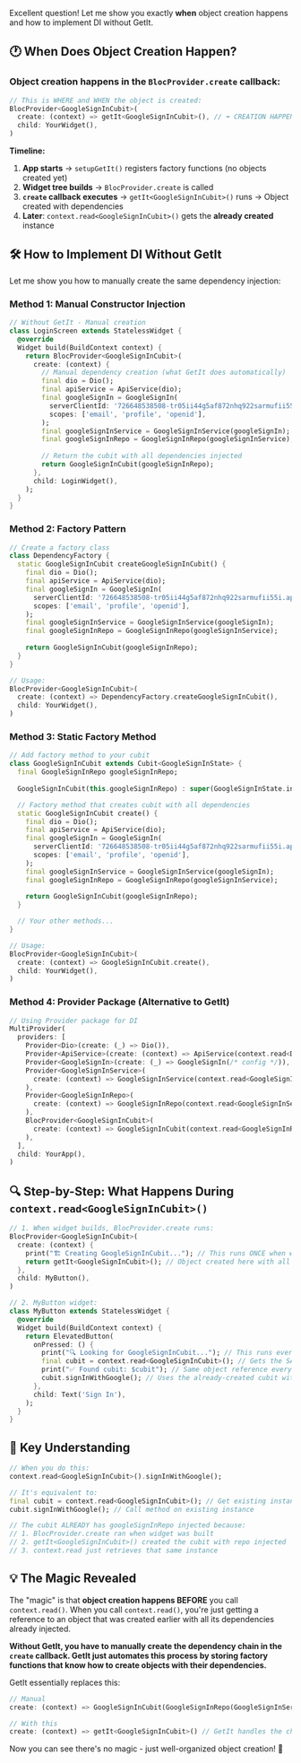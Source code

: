 Excellent question! Let me show you exactly **when** object creation happens and how to implement DI without GetIt.

## 🕐 **When Does Object Creation Happen?**

### **Object creation happens in the `BlocProvider.create` callback:**

````dart
// This is WHERE and WHEN the object is created:
BlocProvider<GoogleSignInCubit>(
  create: (context) => getIt<GoogleSignInCubit>(), // ⬅️ CREATION HAPPENS HERE!
  child: YourWidget(),
)
````

**Timeline:**
1. **App starts** → `setupGetIt()` registers factory functions (no objects created yet)
2. **Widget tree builds** → `BlocProvider.create` is called
3. **`create` callback executes** → `getIt<GoogleSignInCubit>()` runs → Object created with dependencies
4. **Later**: `context.read<GoogleSignInCubit>()` gets the **already created** instance

## 🛠️ **How to Implement DI Without GetIt**

Let me show you how to manually create the same dependency injection:

### **Method 1: Manual Constructor Injection**

````dart
// Without GetIt - Manual creation
class LoginScreen extends StatelessWidget {
  @override
  Widget build(BuildContext context) {
    return BlocProvider<GoogleSignInCubit>(
      create: (context) {
        // Manual dependency creation (what GetIt does automatically)
        final dio = Dio();
        final apiService = ApiService(dio);
        final googleSignIn = GoogleSignIn(
          serverClientId: '726648538508-tr05ii44g5af872nhq922sarmufii55i.apps.googleusercontent.com',
          scopes: ['email', 'profile', 'openid'],
        );
        final googleSignInService = GoogleSignInService(googleSignIn);
        final googleSignInRepo = GoogleSignInRepo(googleSignInService);
        
        // Return the cubit with all dependencies injected
        return GoogleSignInCubit(googleSignInRepo);
      },
      child: LoginWidget(),
    );
  }
}
````

### **Method 2: Factory Pattern**

````dart
// Create a factory class
class DependencyFactory {
  static GoogleSignInCubit createGoogleSignInCubit() {
    final dio = Dio();
    final apiService = ApiService(dio);
    final googleSignIn = GoogleSignIn(
      serverClientId: '726648538508-tr05ii44g5af872nhq922sarmufii55i.apps.googleusercontent.com',
      scopes: ['email', 'profile', 'openid'],
    );
    final googleSignInService = GoogleSignInService(googleSignIn);
    final googleSignInRepo = GoogleSignInRepo(googleSignInService);
    
    return GoogleSignInCubit(googleSignInRepo);
  }
}

// Usage:
BlocProvider<GoogleSignInCubit>(
  create: (context) => DependencyFactory.createGoogleSignInCubit(),
  child: YourWidget(),
)
````

### **Method 3: Static Factory Method**

````dart
// Add factory method to your cubit
class GoogleSignInCubit extends Cubit<GoogleSignInState> {
  final GoogleSignInRepo googleSignInRepo;
  
  GoogleSignInCubit(this.googleSignInRepo) : super(GoogleSignInState.initial());

  // Factory method that creates cubit with all dependencies
  static GoogleSignInCubit create() {
    final dio = Dio();
    final apiService = ApiService(dio);
    final googleSignIn = GoogleSignIn(
      serverClientId: '726648538508-tr05ii44g5af872nhq922sarmufii55i.apps.googleusercontent.com',
      scopes: ['email', 'profile', 'openid'],
    );
    final googleSignInService = GoogleSignInService(googleSignIn);
    final googleSignInRepo = GoogleSignInRepo(googleSignInService);
    
    return GoogleSignInCubit(googleSignInRepo);
  }

  // Your other methods...
}

// Usage:
BlocProvider<GoogleSignInCubit>(
  create: (context) => GoogleSignInCubit.create(),
  child: YourWidget(),
)
````

### **Method 4: Provider Package (Alternative to GetIt)**

````dart
// Using Provider package for DI
MultiProvider(
  providers: [
    Provider<Dio>(create: (_) => Dio()),
    Provider<ApiService>(create: (context) => ApiService(context.read<Dio>())),
    Provider<GoogleSignIn>(create: (_) => GoogleSignIn(/* config */)),
    Provider<GoogleSignInService>(
      create: (context) => GoogleSignInService(context.read<GoogleSignIn>()),
    ),
    Provider<GoogleSignInRepo>(
      create: (context) => GoogleSignInRepo(context.read<GoogleSignInService>()),
    ),
    BlocProvider<GoogleSignInCubit>(
      create: (context) => GoogleSignInCubit(context.read<GoogleSignInRepo>()),
    ),
  ],
  child: YourApp(),
)
````

## 🔍 **Step-by-Step: What Happens During `context.read<GoogleSignInCubit>()`**

````dart
// 1. When widget builds, BlocProvider.create runs:
BlocProvider<GoogleSignInCubit>(
  create: (context) {
    print("🏗️ Creating GoogleSignInCubit..."); // This runs ONCE when widget builds
    return getIt<GoogleSignInCubit>(); // Object created here with all dependencies
  },
  child: MyButton(),
)

// 2. MyButton widget:
class MyButton extends StatelessWidget {
  @override
  Widget build(BuildContext context) {
    return ElevatedButton(
      onPressed: () {
        print("🔍 Looking for GoogleSignInCubit..."); // This runs every button press
        final cubit = context.read<GoogleSignInCubit>(); // Gets the SAME instance created above
        print("✅ Found cubit: $cubit"); // Same object reference every time
        cubit.signInWithGoogle(); // Uses the already-created cubit with injected dependencies
      },
      child: Text('Sign In'),
    );
  }
}
````

## 🎯 **Key Understanding**

````dart
// When you do this:
context.read<GoogleSignInCubit>().signInWithGoogle();

// It's equivalent to:
final cubit = context.read<GoogleSignInCubit>(); // Get existing instance
cubit.signInWithGoogle(); // Call method on existing instance

// The cubit ALREADY has googleSignInRepo injected because:
// 1. BlocProvider.create ran when widget was built
// 2. getIt<GoogleSignInCubit>() created the cubit with repo injected
// 3. context.read just retrieves that same instance
````

## 💡 **The Magic Revealed**

The "magic" is that **object creation happens BEFORE** you call `context.read()`. When you call `context.read()`, you're just getting a reference to an object that was created earlier with all its dependencies already injected.

**Without GetIt, you have to manually create the dependency chain in the `create` callback. GetIt just automates this process by storing factory functions that know how to create objects with their dependencies.**

GetIt essentially replaces this:
````dart
// Manual
create: (context) => GoogleSignInCubit(GoogleSignInRepo(GoogleSignInService(GoogleSignIn())))

// With this
create: (context) => getIt<GoogleSignInCubit>() // GetIt handles the chain automatically
````

Now you can see there's no magic - just well-organized object creation! 🚀